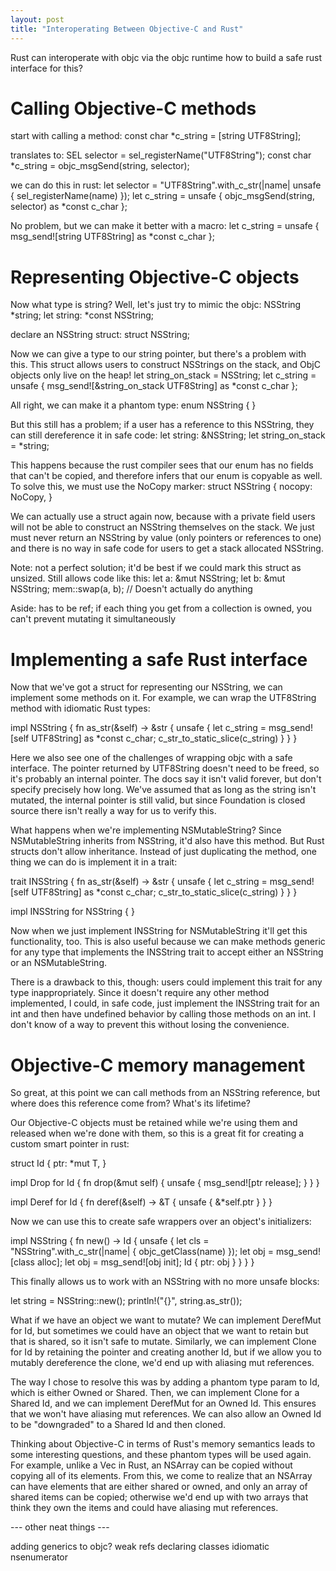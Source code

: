 ```yaml
---
layout: post
title: "Interoperating Between Objective-C and Rust"
---
```


Rust can interoperate with objc via the objc runtime
how to build a safe rust interface for this?

# Calling Objective-C methods

start with calling a method:
const char *c_string = [string UTF8String];

translates to:
SEL selector = sel_registerName("UTF8String");
const char *c_string = objc_msgSend(string, selector);

we can do this in rust:
let selector = "UTF8String".with_c_str(|name| unsafe {
    sel_registerName(name)
});
let c_string = unsafe {
    objc_msgSend(string, selector) as *const c_char
};

No problem, but we can make it better with a macro:
let c_string = unsafe { msg_send![string UTF8String] as *const c_char };

# Representing Objective-C objects

Now what type is string?
Well, let's just try to mimic the objc:
NSString *string;
let string: *const NSString;

declare an NSString struct:
struct NSString;

Now we can give a type to our string pointer, but there's a problem with this. This struct allows users to construct NSStrings on the stack, and ObjC objects only live on the heap!
let string_on_stack = NSString;
let c_string = unsafe {
    msg_send![&string_on_stack UTF8String] as *const c_char
};

All right, we can make it a phantom type:
enum NSString { }

But this still has a problem; if a user has a reference to this NSString, they can still dereference it in safe code:
let string: &NSString;
let string_on_stack = *string;

This happens because the rust compiler sees that our enum has no fields that can't be copied, and therefore infers that our enum is copyable as well. To solve this, we must use the NoCopy marker:
struct NSString {
    nocopy: NoCopy,
}

We can actually use a struct again now, because with a private field users will not be able to construct an NSString themselves on the stack.
We just must never return an NSString by value (only pointers or references to one) and there is no way in safe code for users to get a stack allocated NSString.

Note: not a perfect solution; it'd be best if we could mark this struct as unsized. Still allows code like this:
let a: &mut NSString;
let b: &mut NSString;
mem::swap(a, b); // Doesn't actually do anything

Aside: has to be ref; if each thing you get from a collection is owned, you can't prevent mutating it simultaneously

# Implementing a safe Rust interface

Now that we've got a struct for representing our NSString, we can implement some methods on it. For example, we can wrap the UTF8String method with idiomatic Rust types:

impl NSString {
    fn as_str(&self) -> &str {
        unsafe {
            let c_string = msg_send![self UTF8String] as *const c_char;
            c_str_to_static_slice(c_string)
        }
    }
}

Here we also see one of the challenges of wrapping objc with a safe interface. The pointer returned by UTF8String doesn't need to be freed, so it's probably an internal pointer. The docs say it isn't valid forever, but don't specify precisely how long. We've assumed that as long as the string isn't mutated, the internal pointer is still valid, but since Foundation is closed source there isn't really a way for us to verify this.

What happens when we're implementing NSMutableString? Since NSMutableString inherits from NSString, it'd also have this method. But Rust structs don't allow inheritance. Instead of just duplicating the method, one thing we can do is implement it in a trait:

trait INSString {
    fn as_str(&self) -> &str {
        unsafe {
            let c_string = msg_send![self UTF8String] as *const c_char;
            c_str_to_static_slice(c_string)
        }
    }
}

impl INSString for NSString { }

Now when we just implement INSString for NSMutableString it'll get this functionality, too. This is also useful because we can make methods generic for any type that implements the INSString trait to accept either an NSString or an NSMutableString.

There is a drawback to this, though: users could implement this trait for any type inappropriately. Since it doesn't require any other method implemented, I could, in safe code, just implement the INSString trait for an int and then have undefined behavior by calling those methods on an int. I don't know of a way to prevent this without losing the convenience.

# Objective-C memory management

So great, at this point we can call methods from an NSString reference, but where does this reference come from? What's its lifetime?

Our Objective-C objects must be retained while we're using them and released when we're done with them, so this is a great fit for creating a custom smart pointer in rust:

struct Id<T> {
    ptr: *mut T,
}

impl<T> Drop for Id<T> {
    fn drop(&mut self) {
        unsafe { msg_send![ptr release]; }
    }
}

impl<T> Deref<T> for Id<T> {
    fn deref(&self) -> &T {
        unsafe { &*self.ptr }
    }
}

Now we can use this to create safe wrappers over an object's initializers:

impl NSString {
    fn new() -> Id<NSString> {
        unsafe {
            let cls = "NSString".with_c_str(|name| {
                objc_getClass(name)
            });
            let obj = msg_send![class alloc];
            let obj = msg_send![obj init];
            Id { ptr: obj }
        }
    }
}

This finally allows us to work with an NSString with no more unsafe blocks:

let string = NSString::new();
println!("{}", string.as_str());

What if we have an object we want to mutate? We can implement DerefMut for Id, but sometimes we could have an object that we want to retain but that is shared, so it isn't safe to mutate. Similarly, we can implement Clone for Id by retaining the pointer and creating another Id, but if we allow you to mutably dereference the clone, we'd end up with aliasing mut references.

The way I chose to resolve this was by adding a phantom type param to Id, which is either Owned or Shared. Then, we can implement Clone for a Shared Id, and we can implement DerefMut for an Owned Id. This ensures that we won't have aliasing mut references. We can also allow an Owned Id to be "downgraded" to a Shared Id and then cloned.

Thinking about Objective-C in terms of Rust's memory semantics leads to some interesting questions, and these phantom types will be used again. For example, unlike a Vec in Rust, an NSArray can be copied without copying all of its elements. From this, we come to realize that an NSArray can have elements that are either shared or owned, and only an array of shared items can be copied; otherwise we'd end up with two arrays that think they own the items and could have aliasing mut references.

--- other neat things ---

adding generics to objc?
weak refs
declaring classes
idiomatic nsenumerator

